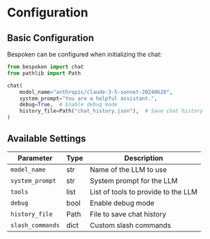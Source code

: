 # Configuration

## Basic Configuration

Bespoken can be configured when initializing the chat:

```python
from bespoken import chat
from pathlib import Path

chat(
    model_name="anthropic/claude-3-5-sonnet-20240620",
    system_prompt="You are a helpful assistant.",
    debug=True,  # Enable debug mode
    history_file=Path("chat_history.json"),  # Save chat history
)
```

## Available Settings

| Parameter | Type | Description |
|-----------|------|-------------|
| `model_name` | str | Name of the LLM to use |
| `system_prompt` | str | System prompt for the LLM |
| `tools` | list | List of tools to provide to the LLM |
| `debug` | bool | Enable debug mode |
| `history_file` | Path | File to save chat history |
| `slash_commands` | dict | Custom slash commands |
